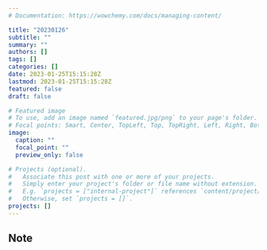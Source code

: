 ```yaml
---
# Documentation: https://wowchemy.com/docs/managing-content/

title: "20230126"
subtitle: ""
summary: ""
authors: []
tags: []
categories: []
date: 2023-01-25T15:15:28Z
lastmod: 2023-01-25T15:15:28Z
featured: false
draft: false

# Featured image
# To use, add an image named `featured.jpg/png` to your page's folder.
# Focal points: Smart, Center, TopLeft, Top, TopRight, Left, Right, BottomLeft, Bottom, BottomRight.
image:
  caption: ""
  focal_point: ""
  preview_only: false

# Projects (optional).
#   Associate this post with one or more of your projects.
#   Simply enter your project's folder or file name without extension.
#   E.g. `projects = ["internal-project"]` references `content/project/deep-learning/index.md`.
#   Otherwise, set `projects = []`.
projects: []
---
```


## Note

